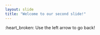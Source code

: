 ```yaml
---
layout: slide
title: "Welcome to our second slide!"
---
```

:heart_broken:
Use the left arrow to go back!
